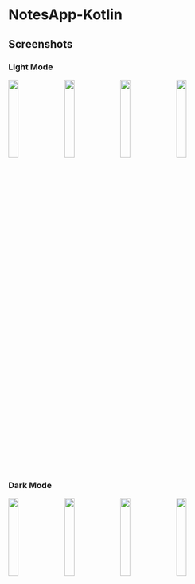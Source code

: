 # NotesApp-Kotlin


## Screenshots
### Light Mode
<p>
  <img src="https://user-images.githubusercontent.com/60064340/163708826-db926e3a-7f54-4bf7-909c-43abcc2a4195.png" width=20%>
  &nbsp
  <img src="https://user-images.githubusercontent.com/60064340/163708834-19b96b5b-e09f-48cf-b881-0c1d17138603.png" width=20%>
  &nbsp
  <img src="https://user-images.githubusercontent.com/60064340/163708841-61b3cf1d-fd08-4ffc-917c-171d50cd8592.png" width=20%>
  &nbsp
  <img src="https://user-images.githubusercontent.com/60064340/163708842-9a6cffd0-1217-421b-bc6a-a8e484d2ce59.png" width=20%>  
</p>

### Dark Mode

<p>
  <img src="https://user-images.githubusercontent.com/60064340/163708848-d28900eb-15ec-4e63-97b7-417f734b9fdf.png" width=20%>
  &nbsp
  <img src="https://user-images.githubusercontent.com/60064340/163708849-64e177ff-3001-48d4-829e-a743a4639d10.png" width=20%>
  &nbsp
  <img src="https://user-images.githubusercontent.com/60064340/163714329-83caaa12-e38f-47ce-91d0-b07905cce633.png" width=20%>
  &nbsp
  <img src="https://user-images.githubusercontent.com/60064340/163714337-a3e50215-e391-45ce-82aa-79652893cb10.png" width=20%>
</p>

<!-- 
![note_edit_page](https://user-images.githubusercontent.com/60064340/163708834-19b96b5b-e09f-48cf-b881-0c1d17138603.png)
![search_event](https://user-images.githubusercontent.com/60064340/163708841-61b3cf1d-fd08-4ffc-917c-171d50cd8592.png)
![long_click_event](https://user-images.githubusercontent.com/60064340/163708842-9a6cffd0-1217-421b-bc6a-a8e484d2ce59.png)
### Dark Mode
![darkmode_main_page](https://user-images.githubusercontent.com/60064340/163708848-d28900eb-15ec-4e63-97b7-417f734b9fdf.png)
![darkmode_edit_page](https://user-images.githubusercontent.com/60064340/163708849-64e177ff-3001-48d4-829e-a743a4639d10.png) -->
